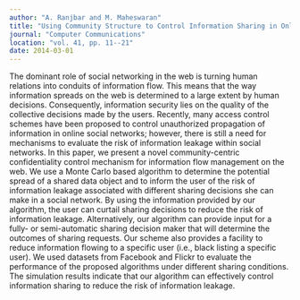 ```yaml
---
author: "A. Ranjbar and M. Maheswaran"
title: "Using Community Structure to Control Information Sharing in Online Social Networks"
journal: "Computer Communications"
location: "vol. 41, pp. 11--21"
date: 2014-03-01
---
```

The dominant role of social networking in the web is turning human relations into conduits of information flow. This means that the way information spreads on the web is determined to a large extent by human decisions. Consequently, information security lies on the quality of the collective decisions made by the users. Recently, many access control schemes have been proposed to control unauthorized propagation of information in online social networks; however, there is still a need for mechanisms to evaluate the risk of information leakage within social networks. In this paper, we present a novel community-centric confidentiality control mechanism for information flow management on the web. We use a Monte Carlo based algorithm to determine the potential spread of a shared data object and to inform the user of the risk of information leakage associated with different sharing decisions she can make in a social network. By using the information provided by our algorithm, the user can curtail sharing decisions to reduce the risk of information leakage. Alternatively, our algorithm can provide input for a fully- or semi-automatic sharing decision maker that will determine the outcomes of sharing requests. Our scheme also provides a facility to reduce information flowing to a specific user (i.e., black listing a specific user). We used datasets from Facebook and Flickr to evaluate the performance of the proposed algorithms under different sharing conditions. The simulation results indicate that our algorithm can effectively control information sharing to reduce the risk of information leakage.